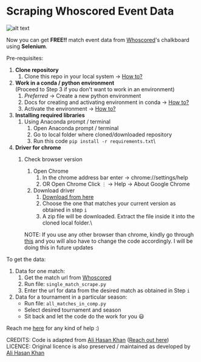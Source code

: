 # Scraping Whoscored Event Data
![alt text](https://github.com/Stat-Peekers/Scrape-Whoscored-Event-Data/blob/main/logo.jpg "Whoscored")

Now you can get **FREE!!** match event data from [Whoscored](http://whoscored.com/ "Whoscored")'s chalkboard using **Selenium**. 

Pre-requisites:
1. **Clone repository**
   1. Clone this repo in your local system -> [How to?](https://docs.github.com/en/repositories/creating-and-managing-repositories/cloning-a-repository)
2. **Work in a conda / python environment**\
   (Proceed to Step 3 if you don't want to work in an environment)
   1. _Preferred_ -> Create a new python environment
   2. Docs for creating and activating environment in conda -> [How to?](https://docs.conda.io/projects/conda/en/latest/user-guide/tasks/manage-environments.html#creating-an-environment-with-commands)
   3. Activate the environment -> [How to?](https://docs.conda.io/projects/conda/en/latest/user-guide/tasks/manage-environments.html#activating-an-environment)
3. **Installing required libraries**
   1. Using Anaconda prompt / terminal
      1. Open Anaconda prompt / terminal
      2. Go to local folder where cloned/downloaded repository
      4. Run this code `pip install -r requirements.txt`\
4. **Driver for chrome**
   1. Check browser version
      1. Open Chrome
         1. In the chrome address bar enter -> chrome://settings/help
         2. OR Open Chrome Click `⋮` -> Help -> About Google Chrome
      2. Download driver
         1. [Download from here](https://chromedriver.chromium.org/downloads)
         2. Choose the one that matches your current version as obtained in step `i`
         3. A zip file will be downloaded. Extract the file inside it into the cloned local folder.\

      NOTE: If you use any other browser than chrome, kindly go through [this](https://selenium-python.readthedocs.io/installation.html#drivers) and you will also have to change the code accordingly. I will be doing this in future updates
   

To get the data:
1. Data for one match: 
   1. Get the match url from [Whoscored](http://whoscored.com/ "Whoscored")
   2. Run file: `single_match_scrape.py`
   3. Enter the url for data from the desired match as obtained in Step `i`
2. Data for a tournament in a particular season:
   - Run file: `all_matches_in_comp.py`
   - Select desired tournament and season
   - Sit back and let the code do the work for you :smiley:

Reach me [here](https://twitter.com/StatPeekers) for any kind of help :) 

CREDITS:
Code is adapted from [Ali Hasan Khan](https://github.com/Ali-Hasan-Khan/Scrape-Whoscored-Event-Data) ([Reach out here](https://twitter.com/rockingAli5)) \
LICENCE: Original licence is also preserved / maintained as developed by [Ali Hasan Khan](https://github.com/Ali-Hasan-Khan/Scrape-Whoscored-Event-Data)
